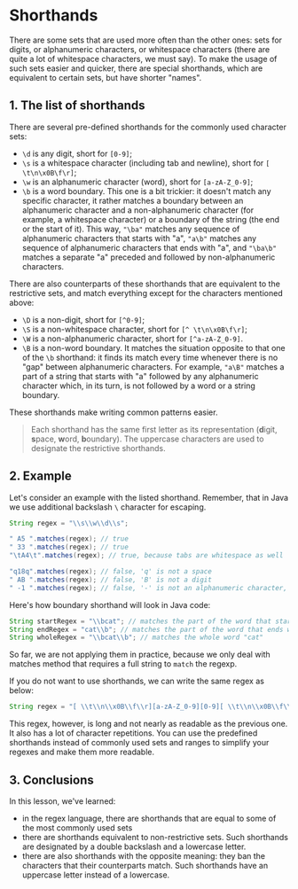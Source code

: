 # Shorthands

There are some sets that are used more often than the other ones: sets for digits, or alphanumeric characters, or whitespace characters (there are quite a lot of whitespace characters, we must say). To make the usage of such sets easier and quicker, there are special shorthands, which are equivalent to certain sets, but have shorter "names". 

## 1. The list of shorthands

There are several pre-defined shorthands for the commonly used character sets:

- `\d` is any digit, short for `[0-9]`;
- `\s` is a whitespace character (including tab and newline), short for `[ \t\n\x0B\f\r]`;
- `\w` is an alphanumeric character (word), short for `[a-zA-Z_0-9]`;
- `\b` is a word boundary. This one is a bit trickier: it doesn't match any specific character, it rather matches a boundary between an alphanumeric character and a non-alphanumeric character (for example, a whitespace character) or a boundary of the string (the end or the start of it). This way, `"\ba"` matches any sequence of alphanumeric characters that starts with "a", `"a\b"` matches any sequence of alphanumeric characters that ends with "a", and `"\ba\b"` matches a separate "a" preceded and followed by non-alphanumeric characters.

There are also counterparts of these shorthands that are equivalent to the restrictive sets, and match everything except for the characters mentioned above:

- `\D` is a non-digit, short for `[^0-9]`;
- `\S` is a non-whitespace character, short for `[^ \t\n\x0B\f\r]`;
- `\W` is a non-alphanumeric character, short for `[^a-zA-Z_0-9]`.
- `\B` is a non-word boundary. It matches the situation opposite to that one of the `\b` shorthand: it finds its match every time whenever there is no "gap" between alphanumeric characters. For example, `"a\B"` matches a part of a string that starts with "a" followed by any alphanumeric character which, in its turn, is not followed by a word or a string boundary.

These shorthands make writing common patterns easier.

> Each shorthand has the same first letter as its representation (**d**igit, **s**pace, **w**ord, **b**oundary). The uppercase characters are used to designate the restrictive shorthands.

## 2. Example

Let's consider an example with the listed shorthand. Remember, that in Java we use additional backslash `\` character for escaping.

```java
String regex = "\\s\\w\\d\\s";

" A5 ".matches(regex); // true
" 33 ".matches(regex); // true
"\tA4\t".matches(regex); // true, because tabs are whitespace as well

"q18q".matches(regex); // false, 'q' is not a space
" AB ".matches(regex); // false, 'B' is not a digit
" -1 ".matches(regex); // false, '-' is not an alphanumeric character, but '1' is OK. 
```

Here's how boundary shorthand will look in Java code:

```java
String startRegex = "\\bcat"; // matches the part of the word that starts with "cat"
String endRegex = "cat\\b"; // matches the part of the word that ends with "cat"
String wholeRegex = "\\bcat\\b"; // matches the whole word "cat"
```

So far, we are not applying them in practice, because we only deal with matches method that requires a full string to `match` the regexp.

If you do not want to use shorthands, we can write the same regex as below:

```java
String regex = "[ \\t\\n\\x0B\\f\\r][a-zA-Z_0-9][0-9][ \\t\\n\\x0B\\f\\r]";
```

This regex, however, is long and not nearly as readable as the previous one. It also has a lot of character repetitions. You can use the predefined shorthands instead of commonly used sets and ranges to simplify your regexes and make them more readable.

## 3. Conclusions

In this lesson, we've learned:

- in the regex language, there are shorthands that are equal to some of the most commonly used sets
- there are shorthands equivalent to non-restrictive sets. Such shorthands are designated by a double backslash and a lowercase letter.
- there are also shorthands with the opposite meaning: they ban the characters that their counterparts match. Such shorthands have an uppercase letter instead of a lowercase.
